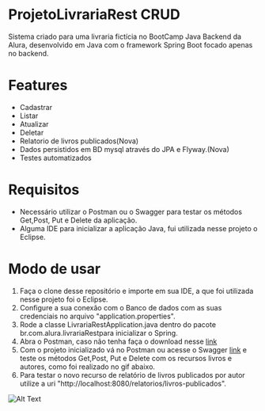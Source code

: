 # ProjetoLivrariaRest CRUD

Sistema criado para uma livraria fictícia no BootCamp Java Backend da Alura, desenvolvido em Java com o framework Spring Boot focado apenas no backend.

# Features
* Cadastrar 
* Listar 
* Atualizar
* Deletar
* Relatorio de livros publicados(Nova)
* Dados persistidos em BD mysql através do JPA e Flyway.(Nova)
* Testes automatizados


# Requisitos
* Necessário utilizar o Postman ou o Swagger para testar os métodos Get,Post, Put e Delete da aplicação.
* Alguma IDE para inicializar a aplicação Java, fui utilizada nesse projeto o Eclipse.

# Modo de usar

1. Faça o clone desse repositório e importe em sua IDE, a que foi utilizada nesse projeto foi o Eclipse.
2. Configure a sua conexão com o Banco de dados com as suas credenciais no arquivo "application.properties".
3. Rode a classe LivrariaRestApplication.java dentro do pacote br.com.alura.livrariaRestpara inicializar o Spring.
4. Abra o Postman, caso não tenha faça o download nesse [link](https://www.postman.com/downloads/)
5. Com o projeto inicializado vá no Postman ou acesse o Swagger [link](http://localhost:8080/swagger-ui.html) e teste os métodos Get,Post, Put e Delete com os recursos livros e autores, como foi realizado no gif abaixo.
6. Para testar o novo recurso de relatório de livros publicados por autor utilize a uri "http://localhost:8080/relatorios/livros-publicados".




![Alt Text](http://g.recordit.co/wpSYGsrjfh.gif)
